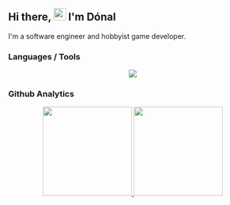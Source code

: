 ## Hi there, <img src="https://media.giphy.com/media/hvRJCLFzcasrR4ia7z/giphy.gif" width="25px"> I'm Dónal

I'm a software engineer and hobbyist game developer. 

### Languages / Tools

<p align="center">
<img src="https://skillicons.dev/icons?i=rust,c,cpp,ts,nodejs,laravel,python,bash,vue,angular,docker,neovim,bevy,linux" />
</p>

### Github Analytics

<p align="center">
  <a href="https://github.com/donalshortt">
  <img height="180em" src="https://github-readme-stats-lime-ten-26.vercel.app/api?username=donalshortt&show_icons=true&theme=transparent&include_all_commits=true" />
  
  <img height="180em" src="https://github-readme-stats-lime-ten-26.vercel.app/api/top-langs/?username=donalshortt&theme=transparent&layout=compact" />
  </a>
</p>

